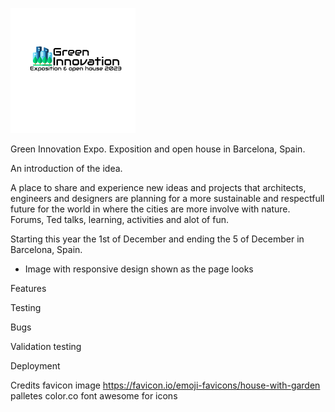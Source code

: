 ![CI logo](assets/images/Logo.png)

Green Innovation Expo.
Exposition and open house in Barcelona, Spain.

An introduction of the idea.

A place to share and experience new ideas and projects that architects, engineers and designers are planning for a more sustainable and respectfull future for the world in where the cities are more involve with nature.
Forums, Ted talks, learning, activities and alot of fun.

Starting this year the 1st of December and ending the 5 of December in Barcelona, Spain.


- Image with responsive design shown as the page looks

Features

Testing

Bugs

Validation testing 

Deployment

Credits
favicon image
<https://favicon.io/emoji-favicons/house-with-garden>
palletes
color.co
font awesome
for icons


